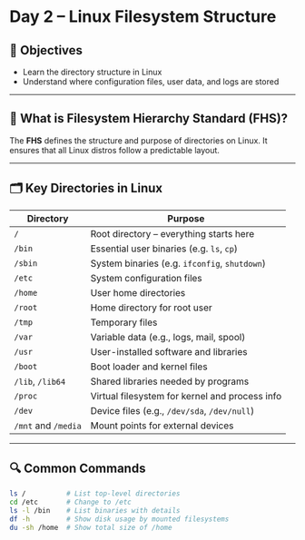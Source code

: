 # Day 2 – Linux Filesystem Structure

## 🎯 Objectives
- Learn the directory structure in Linux
- Understand where configuration files, user data, and logs are stored

---

## 📁 What is Filesystem Hierarchy Standard (FHS)?

The **FHS** defines the structure and purpose of directories on Linux. It ensures that all Linux distros follow a predictable layout.

---

## 🗂️ Key Directories in Linux

| Directory | Purpose |
|----------|---------|
| `/`      | Root directory – everything starts here |
| `/bin`   | Essential user binaries (e.g. `ls`, `cp`) |
| `/sbin`  | System binaries (e.g. `ifconfig`, `shutdown`) |
| `/etc`   | System configuration files |
| `/home`  | User home directories |
| `/root`  | Home directory for root user |
| `/tmp`   | Temporary files |
| `/var`   | Variable data (e.g., logs, mail, spool) |
| `/usr`   | User-installed software and libraries |
| `/boot`  | Boot loader and kernel files |
| `/lib`, `/lib64` | Shared libraries needed by programs |
| `/proc`  | Virtual filesystem for kernel and process info |
| `/dev`   | Device files (e.g., `/dev/sda`, `/dev/null`) |
| `/mnt` and `/media` | Mount points for external devices |

---

## 🔍 Common Commands

```bash
ls /          # List top-level directories
cd /etc       # Change to /etc
ls -l /bin    # List binaries with details
df -h         # Show disk usage by mounted filesystems
du -sh /home  # Show total size of /home
